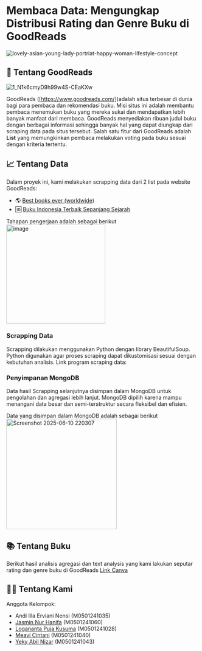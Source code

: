 # Membaca Data: Mengungkap Distribusi Rating dan Genre Buku di GoodReads
![lovely-asian-young-lady-portriat-happy-woman-lifestyle-concept](https://github.com/user-attachments/assets/212e6450-9075-4fd4-946d-c119debd5d68)

## 📔 Tentang GoodReads
![1_N1k6cmyD9h99w4S-CEaKXw](https://github.com/user-attachments/assets/a11b923c-1839-4be7-a67b-63e7c9d9865a)

GoodReads ([https://www.goodreads.com/])adalah situs terbesar di dunia bagi para pembaca dan rekomendasi buku. Misi situs ini adalah membantu pembaca menemukan buku yang mereka sukai dan mendapatkan lebih banyak manfaat dari membaca. GoodReads menyediakan ribuan judul buku dengan berbagai informasi sehingga banyak hal yang dapat diungkap dari scraping data pada situs tersebut. Salah satu fitur dari GoodReads adalah **List** yang memungkinkan pembaca melakukan voting pada buku sesuai dengan kriteria tertentu.

## 📈 Tentang Data
Dalam proyek ini, kami melakukan scrapping data dari 2 list pada website GoodReads:
- 🌎 [Best books ever (worldwide)]([url](https://www.goodreads.com/list/show/1.Best_Books_Ever?page=))
- 🆔 [Buku Indonesia Terbaik Sepanjang Sejarah]([url](https://www.goodreads.com/list/show/1572.Buku_Indonesia_Sepanjang_Masa?page=))

Tahapan pengerjaan adalah sebagai berikut
<img width="260" alt="image" src="https://github.com/user-attachments/assets/c5d00d80-91ee-4ca9-9fa2-95708c857d03" />
### Scrapping Data
Scrapping dilakukan menggunakan Python dengan library BeautifulSoup. Python digunakan agar proses scraping dapat dikustomisasi sesuai dengan kebutuhan analisis.
Link program scraping data:

### Penyimpanan MongoDB
Data hasil Scrapping selanjutnya disimpan dalam MongoDB untuk pengolahan dan agregasi lebih lanjut. MongoDB dipilih karena mampu menangani data besar dan semi-terstruktur secara fleksibel dan efisien.

Data yang disimpan dalam MongoDB adalah sebagai berikut
<img width="290" alt="Screenshot 2025-06-10 220307" src="https://github.com/user-attachments/assets/d8326d00-5490-40bd-bf57-530e53112dd0" />

## 📚 Tentang Buku
Berikut hasil analisis agregasi dan text analysis yang kami lakukan seputar rating dan genre buku di GoodReads
[Link Canva]([url](https://www.canva.com/design/DAGp9nwnbxQ/OM4MGuziG6Dk56XFr7plcw/edit?utm_content=DAGp9nwnbxQ&utm_campaign=designshare&utm_medium=link2&utm_source=sharebutton))

## 🧑‍💻 Tentang Kami
Anggota Kelompok:
- Andi Illa Erviani Nensi (M0501241035)
- [Jasmin Nur Hanifa]([url](https://github.com/heyitsjasmin)) (M0501241060)
- [Logananta Puja Kusuma]([url](https://github.com/logankusuma)) (M0501241028)
- [Meavi Cintani]([url](https://github.com/meavi2501cintani)) (M0501241040)
- [Yeky Abil Nizar]([url](https://github.com/Yekyabilnizar)) (M0501241043)
